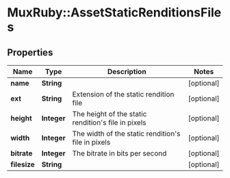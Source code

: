 # MuxRuby::AssetStaticRenditionsFiles

## Properties
Name | Type | Description | Notes
------------ | ------------- | ------------- | -------------
**name** | **String** |  | [optional] 
**ext** | **String** | Extension of the static rendition file | [optional] 
**height** | **Integer** | The height of the static rendition&#39;s file in pixels | [optional] 
**width** | **Integer** | The width of the static rendition&#39;s file in pixels | [optional] 
**bitrate** | **Integer** | The bitrate in bits per second | [optional] 
**filesize** | **String** |  | [optional] 


